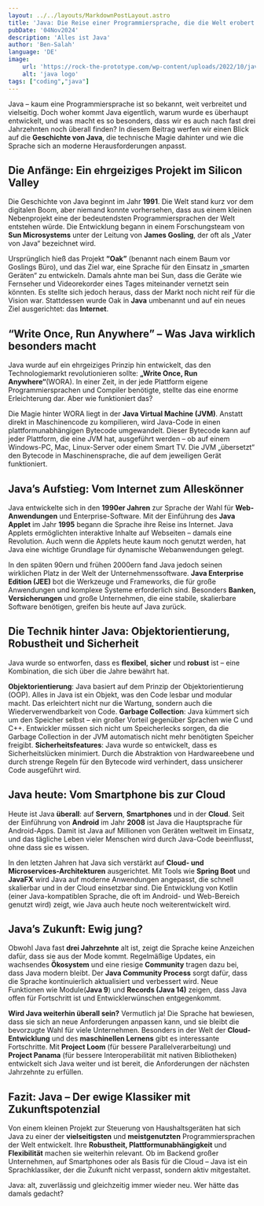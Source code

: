 ```yaml
---
layout: ../../layouts/MarkdownPostLayout.astro
title: 'Java: Die Reise einer Programmiersprache, die die Welt erobert hat'
pubDate: '04Nov2024'
description: 'Alles ist Java'
author: 'Ben-Salah'
language: 'DE'
image:
    url: 'https://rock-the-prototype.com/wp-content/uploads/2022/10/java-programmiersprache.jpg'
    alt: 'java logo'
tags: ["coding","java"]
---
```


Java – kaum eine Programmiersprache ist so bekannt, weit verbreitet und vielseitig. Doch woher kommt Java eigentlich, warum wurde es überhaupt entwickelt, und was macht es so besonders, dass wir es auch nach fast drei Jahrzehnten noch überall finden? In diesem Beitrag werfen wir einen Blick auf die **Geschichte von Java**, die technische Magie dahinter und wie die Sprache sich an moderne Herausforderungen anpasst.

## Die Anfänge: Ein ehrgeiziges Projekt im Silicon Valley

Die Geschichte von Java beginnt im Jahr **1991**. Die Welt stand kurz vor dem digitalen Boom, aber niemand konnte vorhersehen, dass aus einem kleinen Nebenprojekt eine der bedeutendsten Programmiersprachen der Welt entstehen würde. Die Entwicklung begann in einem Forschungsteam von **Sun Microsystems** unter der Leitung von **James Gosling**, der oft als „Vater von Java“ bezeichnet wird.

Ursprünglich hieß das Projekt **“Oak”** (benannt nach einem Baum vor Goslings Büro), und das Ziel war, eine Sprache für den Einsatz in „smarten Geräten“ zu entwickeln. Damals ahnte man bei Sun, dass die Geräte wie Fernseher und Videorekorder eines Tages miteinander vernetzt sein könnten. Es stellte sich jedoch heraus, dass der Markt noch nicht reif für die Vision war. Stattdessen wurde Oak in **Java** umbenannt und auf ein neues Ziel ausgerichtet: das **Internet**.

## “Write Once, Run Anywhere” – Was Java wirklich besonders macht

Java wurde auf ein ehrgeiziges Prinzip hin entwickelt, das den Technologiemarkt revolutionieren sollte: **„Write Once, Run Anywhere“**(WORA). In einer Zeit, in der jede Plattform eigene Programmiersprachen und Compiler benötigte, stellte das eine enorme Erleichterung dar. Aber wie funktioniert das?

Die Magie hinter WORA liegt in der **Java Virtual Machine (JVM)**. Anstatt direkt in Maschinencode zu kompilieren, wird Java-Code in einen plattformunabhängigen Bytecode umgewandelt. Dieser Bytecode kann auf jeder Plattform, die eine JVM hat, ausgeführt werden – ob auf einem Windows-PC, Mac, Linux-Server oder einem Smart TV. Die JVM „übersetzt“ den Bytecode in Maschinensprache, die auf dem jeweiligen Gerät funktioniert.

## Java’s Aufstieg: Vom Internet zum Alleskönner

Java entwickelte sich in den **1990er Jahren** zur Sprache der Wahl für **Web-Anwendungen** und Enterprise-Software. Mit der Einführung des **Java Applet** im Jahr **1995** begann die Sprache ihre Reise ins Internet. Java Applets ermöglichten interaktive Inhalte auf Webseiten – damals eine Revolution. Auch wenn die Applets heute kaum noch genutzt werden, hat Java eine wichtige Grundlage für dynamische Webanwendungen gelegt.

In den späten 90ern und frühen 2000ern fand Java jedoch seinen wirklichen Platz in der Welt der Unternehmenssoftware. **Java Enterprise Edition (JEE)** bot die Werkzeuge und Frameworks, die für große Anwendungen und komplexe Systeme erforderlich sind. Besonders **Banken, Versicherungen** und große Unternehmen, die eine stabile, skalierbare Software benötigen, greifen bis heute auf Java zurück.

## Die Technik hinter Java: Objektorientierung, Robustheit und Sicherheit

Java wurde so entworfen, dass es **flexibel**, **sicher** und **robust** ist – eine Kombination, die sich über die Jahre bewährt hat.

**Objektorientierung**: Java basiert auf dem Prinzip der Objektorientierung (OOP). Alles in Java ist ein Objekt, was den Code lesbar und modular macht. Das erleichtert nicht nur die Wartung, sondern auch die Wiederverwendbarkeit von Code.
**Garbage Collection**: Java kümmert sich um den Speicher selbst – ein großer Vorteil gegenüber Sprachen wie C und C++. Entwickler müssen sich nicht um Speicherlecks sorgen, da die Garbage Collection in der JVM automatisch nicht mehr benötigten Speicher freigibt.
**Sicherheitsfeatures**: Java wurde so entwickelt, dass es Sicherheitslücken minimiert. Durch die Abstraktion von Hardwareebene und durch strenge Regeln für den Bytecode wird verhindert, dass unsicherer Code ausgeführt wird.

## Java heute: Vom Smartphone bis zur Cloud

Heute ist Java **überall**: auf **Servern**, **Smartphones** und in der **Cloud**. Seit der Einführung von **Android** im Jahr **2008** ist Java die Hauptsprache für Android-Apps. Damit ist Java auf Millionen von Geräten weltweit im Einsatz, und das tägliche Leben vieler Menschen wird durch Java-Code beeinflusst, ohne dass sie es wissen.

In den letzten Jahren hat Java sich verstärkt auf **Cloud- und Microservices-Architekturen** ausgerichtet. Mit Tools wie **Spring Boot** und **JavaFX** wird Java auf moderne Anwendungen angepasst, die schnell skalierbar und in der Cloud einsetzbar sind. Die Entwicklung von Kotlin (einer Java-kompatiblen Sprache, die oft im Android- und Web-Bereich genutzt wird) zeigt, wie Java auch heute noch weiterentwickelt wird.

## Java’s Zukunft: Ewig jung?

Obwohl Java fast **drei Jahrzehnte** alt ist, zeigt die Sprache keine Anzeichen dafür, dass sie aus der Mode kommt. Regelmäßige Updates, ein wachsendes **Ökosystem** und eine riesige **Community** tragen dazu bei, dass Java modern bleibt. Der **Java Community Process** sorgt dafür, dass die Sprache kontinuierlich aktualisiert und verbessert wird. Neue Funktionen wie Module(**Java 9**) und **Records (Java 14)** zeigen, dass Java offen für Fortschritt ist und Entwicklerwünschen entgegenkommt.

**Wird Java weiterhin überall sein?** Vermutlich ja! Die Sprache hat bewiesen, dass sie sich an neue Anforderungen anpassen kann, und sie bleibt die bevorzugte Wahl für viele Unternehmen. Besonders in der Welt der **Cloud-Entwicklung** und des **maschinellen Lernens** gibt es interessante Fortschritte. Mit **Project Loom** (für bessere Parallelverarbeitung) und **Project Panama** (für bessere Interoperabilität mit nativen Bibliotheken) entwickelt sich Java weiter und ist bereit, die Anforderungen der nächsten Jahrzehnte zu erfüllen.

## Fazit: Java – Der ewige Klassiker mit Zukunftspotenzial

Von einem kleinen Projekt zur Steuerung von Haushaltsgeräten hat sich Java zu einer der **vielseitigsten** und **meistgenutzten** Programmiersprachen der Welt entwickelt. Ihre **Robustheit, Plattformunabhängigkeit** und **Flexibilität** machen sie weiterhin relevant. Ob im Backend großer Unternehmen, auf Smartphones oder als Basis für die Cloud – Java ist ein Sprachklassiker, der die Zukunft nicht verpasst, sondern aktiv mitgestaltet.

Java: alt, zuverlässig und gleichzeitig immer wieder neu. Wer hätte das damals gedacht?
